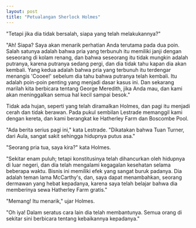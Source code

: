 ```yaml
---
layout: post
title: "Petualangan Sherlock Holmes"
---
```


<!-- "But if he is innocent, who has done it?"

"Ah! who? I would call your attention very particularly to two points. One is that the murdered man had an appointment with someone at the pool, and that the someone could not have been his son, for his son was away, and he did not know when he would return. The second is that the murdered man was heard to cry 'Cooee!' before he knew that his son had returned. Those are the crucial points upon which the case depends. And now let us talk about George Meredith, if you please, and we shall leave all minor matters until to-morrow."

There was no rain, as Holmes had foretold, and the morning broke bright and cloudless. At nine o'clock Lestrade called for us with the carriage, and we set off for Hatherley Farm and the Boscombe Pool.

"There is serious news this morning," Lestrade observed. "It is said that Mr. Turner, of the Hall, is so ill that his life is despaired of."

"An elderly man, I presume?" said Holmes.

"About sixty; but his constitution has been shattered by his life abroad, and he has been in failing health for some time. This business has had a very bad effect upon him. He was an old friend of McCarthy's, and, I may add, a great benefactor to him, for I have learned that he gave him Hatherley Farm rent free."

"Indeed! That is interesting," said Holmes.

"Oh, yes! In a hundred other ways he has helped him. Everybody about here speaks of his kindness to him." -->

"Tetapi jika dia tidak bersalah, siapa yang telah melakukannya?"

"Ah! Siapa? Saya akan menarik perhatian Anda terutama pada dua poin. Salah satunya adalah bahwa pria yang terbunuh itu memiliki janji dengan seseorang di kolam renang, dan bahwa seseorang itu tidak mungkin adalah putranya, karena putranya sedang pergi, dan dia tidak tahu kapan dia akan kembali. Yang kedua adalah bahwa pria yang terbunuh itu terdengar menangis 'Cooee!' sebelum dia tahu bahwa putranya telah kembali. Itu adalah poin-poin penting yang menjadi dasar kasus ini. Dan sekarang marilah kita berbicara tentang George Meredith, jika Anda mau, dan kami akan meninggalkan semua hal kecil sampai besok."

Tidak ada hujan, seperti yang telah diramalkan Holmes, dan pagi itu menjadi cerah dan tidak berawan. Pada pukul sembilan Lestrade memanggil kami dengan kereta, dan kami berangkat ke Hatherley Farm dan Boscombe Pool.

"Ada berita serius pagi ini," kata Lestrade. "Dikatakan bahwa Tuan Turner, dari Aula, sangat sakit sehingga hidupnya putus asa."

"Seorang pria tua, saya kira?" kata Holmes.

"Sekitar enam puluh; tetapi konstitusinya telah dihancurkan oleh hidupnya di luar negeri, dan dia telah mengalami kegagalan kesehatan selama beberapa waktu. Bisnis ini memiliki efek yang sangat buruk padanya. Dia adalah teman lama McCarthy's, dan, saya dapat menambahkan, seorang dermawan yang hebat kepadanya, karena saya telah belajar bahwa dia memberinya sewa Hatherley Farm gratis."

"Memang! Itu menarik," ujar Holmes.

"Oh iya! Dalam seratus cara lain dia telah membantunya. Semua orang di sekitar sini berbicara tentang kebaikannya kepadanya."